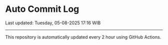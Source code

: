 # Auto Commit Log

Last updated: Tuesday, 05-08-2025 17:16 WIB

---

This repository is automatically updated every 2 hour using GitHub Actions.

